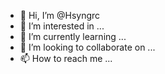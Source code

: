 - 👋 Hi, I’m @Hsyngrc
- 👀 I’m interested in ...
- 🌱 I’m currently learning ...
- 💞️ I’m looking to collaborate on ...
- 📫 How to reach me ...

<!---
Hsyngrc/Hsyngrc is a ✨ special ✨ repository because its `README.md` (this file) appears on your GitHub profile.
You can click the Preview link to take a look at your changes.
--->
